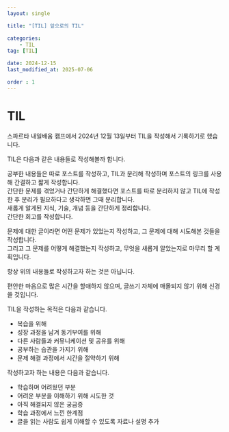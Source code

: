 ```yaml
---
layout: single

title: "[TIL] 앞으로의 TIL"

categories:
    - TIL
tag: [TIL]

date: 2024-12-15
last_modified_at: 2025-07-06

order : 1
---
```


# TIL

스파르타 내일배움 캠프에서 2024년 12월 13일부터 TIL을 작성해서 기록하기로 했습니다.

TIL은 다음과 같은 내용들로 작성해볼까 합니다.

공부한 내용들은 따로 포스트를 작성하고, TIL과 분리해 작성하며 포스트의 링크를 사용해 간결하고 짧게 작성합니다.  
간단한 문제를 겪었거나 간단하게 해결했다면 포스트를 따로 분리하지 않고 TIL에 작성한 후 분리가 필요하다고 생각하면 그때 분리합니다.  
새롭게 알게된 지식, 기술, 개념 등을 간단하게 정리합니다.  
간단한 회고를 작성합니다.

문제에 대한 글이라면 어떤 문제가 있었는지 작성하고, 그 문제에 대해 시도해본 것들을 작성합니다.  
그리고 그 문제를 어떻게 해결했는지 작성하고, 무엇을 새롭게 알았는지로 마무리 할 계획입니다.

항상 위의 내용들로 작성하고자 하는 것은 아닙니다.

편안한 마음으로 많은 시간을 할애하지 않으며, 글쓰기 자체에 매몰되지 않기 위해 신경쓸 것입니다.

TIL을 작성하는 목적은 다음과 같습니다.

+ 복습을 위해
+ 성장 과정을 남겨 동기부여를 위해
+ 다른 사람들과 커뮤니케이션 및 공유를 위해
+ 공부하는 습관을 가지기 위해
+ 문제 해결 과정에서 시간을 절약하기 위해

작성하고자 하는 내용은 다음과 같습니다.

- 학습하며 어려웠던 부분
- 어려운 부분을 이해하기 위해 시도한 것
- 아직 해결되지 않은 궁금증
- 학습 과정에서 느낀 한계점
- 글을 읽는 사람도 쉽게 이해할 수 있도록 자료나 설명 추가